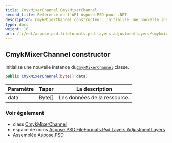 ```yaml
---
title: CmykMixerChannel.CmykMixerChannel
second_title: Référence de l'API Aspose.PSD pour .NET
description: CmykMixerChannel constructeur. Initialise une nouvelle instance duCmykMixerChannel classe.
type: docs
weight: 10
url: /fr/net/aspose.psd.fileformats.psd.layers.adjustmentlayers/cmykmixerchannel/cmykmixerchannel/
---
```

## CmykMixerChannel constructor

Initialise une nouvelle instance du[`CmykMixerChannel`](../) classe.

```csharp
public CmykMixerChannel(byte[] data)
```

| Paramètre | Taper | La description |
| --- | --- | --- |
| data | Byte[] | Les données de la ressource. |

### Voir également

* class [CmykMixerChannel](../)
* espace de noms [Aspose.PSD.FileFormats.Psd.Layers.AdjustmentLayers](../../cmykmixerchannel/)
* Assemblée [Aspose.PSD](../../../)


